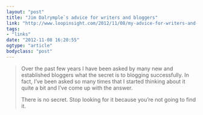 ```yaml
---
layout: "post"
title: "Jim Dalrymple`s advice for writers and bloggers"
link: "http://www.loopinsight.com/2012/11/08/my-advice-for-writers-and-bloggers/"
tags: 
- "links"
date: "2012-11-08 16:20:55"
ogtype: "article"
bodyclass: "post"
---
```


> Over the past few years I have been asked by many new and established bloggers what the secret is to blogging successfully. In fact, I’ve been asked so many times that I started thinking about it quite a bit and I’ve come up with the answer.
> 
> There is no secret. Stop looking for it because you’re not going to find it.